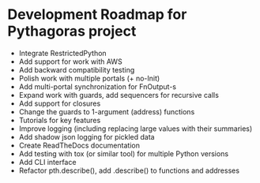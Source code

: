 # Development Roadmap for Pythagoras project

* Integrate RestrictedPython
* Add support for work with AWS
* Add backward compatibility testing
* Polish work with multiple portals (+ no-Init)
* Add multi-portal synchronization for FnOutput-s
* Expand work with guards, add sequencers for recursive calls
* Add support for closures
* Change the guards to 1-argument (address) functions
* Tutorials for key features
* Improve logging (including replacing large values with their summaries)
* Add shadow json logging for pickled data
* Create ReadTheDocs documentation
* Add testing with tox (or similar tool) for multiple Python versions
* Add CLI interface
* Refactor pth.describe(), add .describe() to functions and addresses